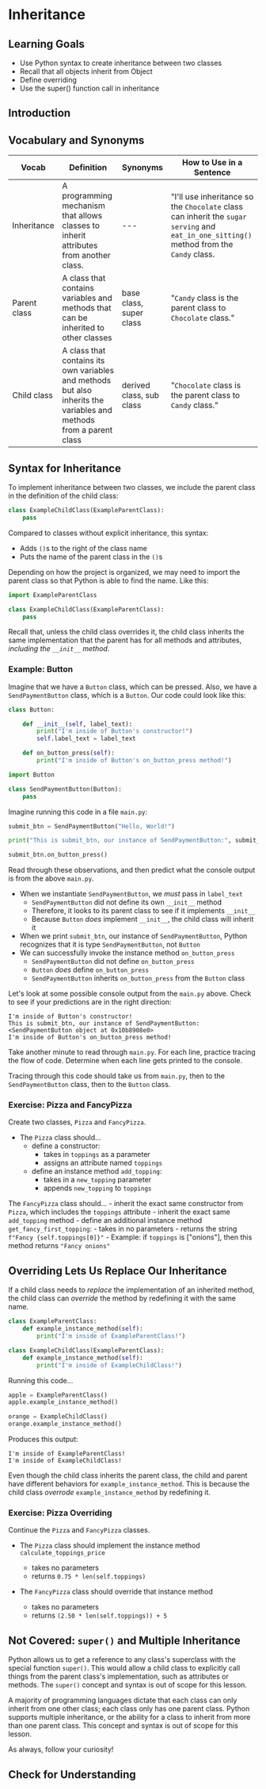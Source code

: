 # Inheritance

## Learning Goals

- Use Python syntax to create inheritance between two classes
- Recall that all objects inherit from Object
- Define overriding
- Use the super() function call in inheritance

## Introduction


## Vocabulary and Synonyms

| Vocab | Definition | Synonyms | How to Use in a Sentence
| --- | --- | --- | ---
| Inheritance | A programming mechanism that allows classes to inherit attributes from another class. | ---      |"I'll use inheritance so the `Chocolate` class can inherit the `sugar serving` and `eat_in_one_sitting()` method from the `Candy` class. |
| Parent class | A class that contains variables and methods that can be inherited to other classes | base class, super class     |"`Candy` class is the parent class to `Chocolate` class." |
| Child class | A class that contains its own variables and methods but also inherits the variables and methods from a parent class | derived class, sub class     |"`Chocolate` class is the parent class to `Candy` class." |

## Syntax for Inheritance

To implement inheritance between two classes, we include the parent class in the definition of the child class:

```python
class ExampleChildClass(ExampleParentClass):
    pass
```

Compared to classes without explicit inheritance, this syntax:

- Adds `()`s to the right of the class name
- Puts the name of the parent class in the `()`s

Depending on how the project is organized, we may need to import the parent class so that Python is able to find the name. Like this:

```python
import ExampleParentClass

class ExampleChildClass(ExampleParentClass):
    pass
```

Recall that, unless the child class overrides it, the child class inherits the same implementation that the parent has for all methods and attributes, _including the `__init__` method_.

### Example: Button

Imagine that we have a `Button` class, which can be pressed. Also, we have a `SendPaymentButton` class, which is a `Button`. Our code could look like this:

```python
class Button:

    def __init__(self, label_text):
        print("I'm inside of Button's constructor!")
        self.label_text = label_text

    def on_button_press(self):
        print("I'm inside of Button's on_button_press method!")
```

```python
import Button

class SendPaymentButton(Button):
    pass
```

Imagine running this code in a file `main.py`:

```python
submit_btn = SendPaymentButton("Hello, World!")

print("This is submit_btn, our instance of SendPaymentButton:", submit_btn)

submit_btn.on_button_press()
```

Read through these observations, and then predict what the console output is from the above `main.py`.

- When we instantiate `SendPaymentButton`, we _must_ pass in `label_text`
    - `SendPaymentButton` did not define its own `__init__` method
    - Therefore, it looks to its parent class to see if it implements `__init__`
    - Because `Button` _does_ implement `__init__`, the child class will inherit it
- When we print `submit_btn`, our instance of `SendPaymentButton`, Python recognizes that it is type `SendPaymentButton`, not `Button`
- We can successfully invoke the instance method `on_button_press`
    - `SendPaymentButton` did not define `on_button_press`
    - `Button` _does_ define `on_button_press`
    - `SendPaymentButton` inherits `on_button_press` from the `Button` class

Let's look at some possible console output from the `main.py` above. Check to see if your predictions are in the right direction:

```
I'm inside of Button's constructor!
This is submit_btn, our instance of SendPaymentButton: <SendPaymentButton object at 0x10b8908e0>
I'm inside of Button's on_button_press method!
```

Take another minute to read through `main.py`. For each line, practice tracing the flow of code. Determine when each line gets printed to the console.

Tracing through this code should take us from `main.py`, then to the `SendPaymentButton` class, then to the `Button` class.

### Exercise: Pizza and FancyPizza

Create two classes, `Pizza` and `FancyPizza`.

- The `Pizza` class should...
    - define a constructor:
        - takes in `toppings` as a parameter
        - assigns an attribute named `toppings`
    - define an instance method `add_topping`:
        - takes in a `new_topping` parameter
        - appends `new_topping` to `toppings`

The `FancyPizza` class should...
    - inherit the exact same constructor from `Pizza`, which includes the `toppings` attribute
    - inherit the exact same `add_topping` method
    - define an additional instance method `get_fancy_first_topping`:
        - takes in no parameters
        - returns the string `f"Fancy {self.toppings[0]}"`
        - Example: if `toppings` is ["onions"], then this method returns `"Fancy onions"`


<!-- Question 1 -->

<!-- 

EXAMPLE IMPLEMENTATION

class Pizza:
    
    def __init__(self, toppings):
        self.toppings = toppings

    def add_topping(self, new_topping):
        self.toppings.append(new_topping)
        return new_topping

class FancyPizza(Pizza):

    def get_fancy_first_topping(self):
        return f"Fancy {self.toppings[0]}"



-->

<!--

EXAMPLE TESTS IN PYTEST


import pytest

def test_pizza():
    p = Pizza(["green peppers", "red peppers", "banana peppers"])
    assert len(p.toppings) is 3

    p.add_topping("mushrooms")

    assert len(p.toppings) is 4
    assert "mushrooms" in p.toppings

def test_fancy_pizza():
    fp = FancyPizza(["green onions", "red onions", "banana onions"])
    assert len(fp.toppings) is 3

    fp.add_topping("mushrooms")

    assert len(fp.toppings) is 4
    assert "mushrooms" in fp.toppings

    fancy_topping = fp.get_fancy_first_topping()

    assert fancy_topping == "Fancy green onions"


 -->

## Overriding Lets Us Replace Our Inheritance

If a child class needs to _replace_ the implementation of an inherited method, the child class can _override_ the method by redefining it with the same name.

```python
class ExampleParentClass:
    def example_instance_method(self):
        print("I'm inside of ExampleParentClass!")

class ExampleChildClass(ExampleParentClass):
    def example_instance_method(self):
        print("I'm inside of ExampleChildClass!")
```

Running this code...

```python
apple = ExampleParentClass()
apple.example_instance_method()

orange = ExampleChildClass()
orange.example_instance_method()
```

Produces this output:

```
I'm inside of ExampleParentClass!
I'm inside of ExampleChildClass!
```

Even though the child class inherits the parent class, the child and parent have different behaviors for `example_instance_method`. This is because the child class _overrode_ `example_instance_method` by redefining it.

### Exercise: Pizza Overriding

Continue the `Pizza` and `FancyPizza` classes.

- The `Pizza` class should implement the instance method `calculate_toppings_price`
    - takes no parameters
    - returns `0.75 * len(self.toppings)`

- The `FancyPizza` class should override that instance method
    - takes no parameters
    - returns `(2.50 * len(self.toppings)) + 5`

<!-- 

PLACEHOLDER

class Pizza:    
    def __init__(self, toppings):
        self.toppings = toppings

class FancyPizza(Pizza):
    pass



SOLUTION

class Pizza:
    
    def __init__(self, toppings):
        self.toppings = toppings

    def calculate_toppings_price(self):
        return 0.75 * len(self.toppings)

class FancyPizza(Pizza):

    def calculate_toppings_price(self):
        return (2.50 * len(self.toppings)) + 5

import pytest

def test_pizza():
    p = Pizza(["green peppers", "red peppers", "banana peppers"])

    toppings_price = p.calculate_toppings_price()

    assert toppings_price == pytest.approx(3.0)

def test_fancy_pizza():
    fp = FancyPizza(["green onions", "red onions", "banana onions"])

    toppings_price = fp.calculate_toppings_price()

    assert toppings_price == pytest.approx(15.0)
 -->


## Not Covered: `super()` and Multiple Inheritance

Python allows us to get a reference to any class's superclass with the special function `super()`. This would allow a child class to explicitly call things from the parent class's implementation, such as attributes or methods. The `super()` concept and syntax is out of scope for this lesson.

A majority of programming languages dictate that each class can only inherit from one other class; each class only has one parent class. Python supports multiple inheritance, or the ability for a class to inherit from more than one parent class. This concept and syntax is out of scope for this lesson.

As always, follow your curiosity!

## Check for Understanding
